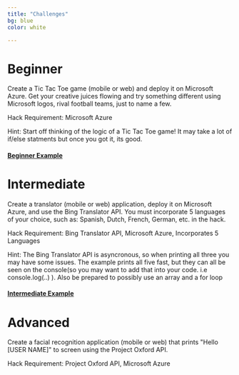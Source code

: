 ```yaml
---
title: "Challenges"
bg: blue
color: white

---
```


# Beginner

Create a Tic Tac Toe game (mobile or web) and deploy it on Microsoft Azure. Get your creative juices flowing and try something different using Microsoft logos, rival football teams, just to name a few. 

Hack Requirement: Microsoft Azure

Hint: Start off thinking of the logic of a Tic Tac Toe game! It may take a lot of if/else statments but once you got it, its good. 

#### [Beginner Example](http://coolttt.azurewebsites.net/)


# Intermediate 

Create a translator (mobile or web) application, deploy it on Microsoft Azure, and use the Bing Translator API. You must incorporate 5 languages of your choice, such as: Spanish, Dutch, French, German, etc. in the hack. 

Hack Requirement: Bing Translator API, Microsoft Azure, Incorporates 5 Languages

Hint: The Bing Translator API is asyncronous, so when printing all three you may have some issues. The example prints all five fast, but they can all be seen on the console(so you may want to add that into your code. i.e console.log(..) ). Also be prepared to possibly use an array and a for loop

#### [Intermediate Example](http://http://cooltranslate.azurewebsites.net/)

# Advanced 

Create a facial recognition application (mobile or web) that prints "Hello [USER NAME]" to screen using the Project Oxford API. 

Hack Requirement: Project Oxford API, Microsoft Azure 




<!-- Add Pictures and Links to I dev this Projects or what others have done at other hackathons -->